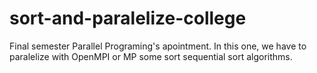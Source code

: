 # sort-and-paralelize-college
Final semester Parallel Programing's apointment. In this one, we have to paralelize with OpenMPI or MP some sort sequential sort algorithms.
